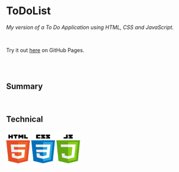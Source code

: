 # ToDoList

_My version of a To Do Application using HTML, CSS and JavaScript._

<br>

Try it out [here](https://graceec.github.io/ToDoList/) on GitHub Pages.

<br>


<br>


## Summary

<br>

## Technical

<img src ="language.png" width="200" height="100">


